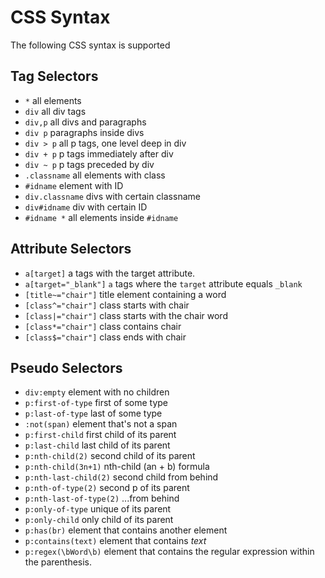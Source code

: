 # CSS Syntax
The following CSS syntax is supported

## Tag Selectors
- `*` all elements
- `div` all div tags
- `div,p` all divs and paragraphs
- `div p` paragraphs inside divs
- `div > p` all p tags, one level deep in div
- `div + p` p tags immediately after div
- `div ~ p` p tags preceded by div
- `.classname` all elements with class
- `#idname` element with ID
- `div.classname` divs with certain classname
- `div#idname` div with certain ID
- `#idname *` all elements inside `#idname`

## Attribute Selectors
- `a[target]` a tags with the target attribute.
- `a[target="_blank"]` `a` tags where the `target` attribute equals `_blank`
- `[title~="chair"]` title element containing a word
- `[class^="chair"]` class starts with chair
- `[class|="chair"]` class starts with the chair word
- `[class*="chair"]` class contains chair
- `[class$="chair"]` class ends with chair

## Pseudo Selectors
- `div:empty` element with no children
- `p:first-of-type` first of some type
- `p:last-of-type` last of some type
- `:not(span)` element that's not a span
- `p:first-child` first child of its parent
- `p:last-child` last child of its parent
- `p:nth-child(2)` second child of its parent
- `p:nth-child(3n+1)` nth-child (an + b) formula
- `p:nth-last-child(2)` second child from behind
- `p:nth-of-type(2)` second p of its parent
- `p:nth-last-of-type(2)` ...from behind
- `p:only-of-type` unique of its parent
- `p:only-child` only child of its parent
-  `p:has(br)` element that contains another element
-  `p:contains(text)` element that contains *text*
-  `p:regex(\bWord\b)` element that contains the regular expression within the parenthesis. 





